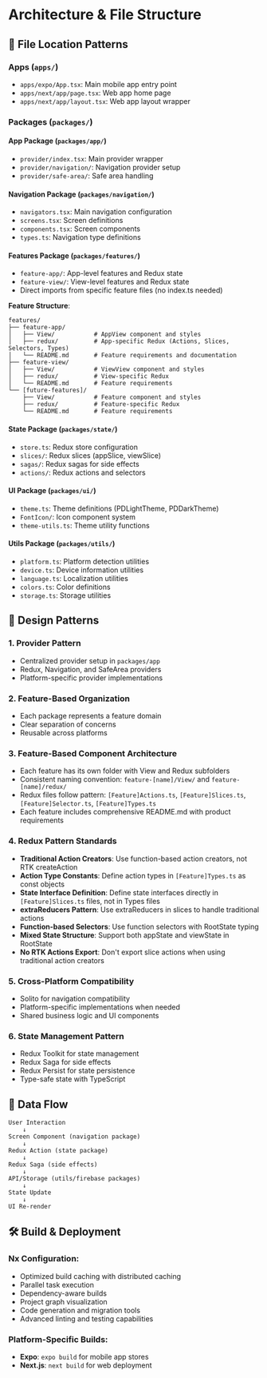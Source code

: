 # Architecture & File Structure

## 📁 File Location Patterns

### Apps (`apps/`)

- `apps/expo/App.tsx`: Main mobile app entry point
- `apps/next/app/page.tsx`: Web app home page
- `apps/next/app/layout.tsx`: Web app layout wrapper

### Packages (`packages/`)

#### App Package (`packages/app/`)
- `provider/index.tsx`: Main provider wrapper
- `provider/navigation/`: Navigation provider setup
- `provider/safe-area/`: Safe area handling

#### Navigation Package (`packages/navigation/`)
- `navigators.tsx`: Main navigation configuration
- `screens.tsx`: Screen definitions
- `components.tsx`: Screen components
- `types.ts`: Navigation type definitions

#### Features Package (`packages/features/`)
- `feature-app/`: App-level features and Redux state
- `feature-view/`: View-level features and Redux state
- Direct imports from specific feature files (no index.ts needed)

**Feature Structure**:
```
features/
├── feature-app/
│   ├── View/           # AppView component and styles
│   ├── redux/          # App-specific Redux (Actions, Slices, Selectors, Types)
│   └── README.md       # Feature requirements and documentation
├── feature-view/
│   ├── View/           # ViewView component and styles
│   ├── redux/          # View-specific Redux
│   └── README.md       # Feature requirements
└── [future-features]/
    ├── View/           # Feature component and styles
    ├── redux/          # Feature-specific Redux
    └── README.md       # Feature requirements
```

#### State Package (`packages/state/`)
- `store.ts`: Redux store configuration
- `slices/`: Redux slices (appSlice, viewSlice)
- `sagas/`: Redux sagas for side effects
- `actions/`: Redux actions and selectors

#### UI Package (`packages/ui/`)
- `theme.ts`: Theme definitions (PDLightTheme, PDDarkTheme)
- `FontIcon/`: Icon component system
- `theme-utils.ts`: Theme utility functions

#### Utils Package (`packages/utils/`)
- `platform.ts`: Platform detection utilities
- `device.ts`: Device information utilities
- `language.ts`: Localization utilities
- `colors.ts`: Color definitions
- `storage.ts`: Storage utilities

## 🎨 Design Patterns

### **1. Provider Pattern**

- Centralized provider setup in `packages/app`
- Redux, Navigation, and SafeArea providers
- Platform-specific provider implementations

### **2. Feature-Based Organization**

- Each package represents a feature domain
- Clear separation of concerns
- Reusable across platforms

### **3. Feature-Based Component Architecture**

- Each feature has its own folder with View and Redux subfolders
- Consistent naming convention: `feature-[name]/View/` and `feature-[name]/redux/`
- Redux files follow pattern: `[Feature]Actions.ts`, `[Feature]Slices.ts`, `[Feature]Selector.ts`, `[Feature]Types.ts`
- Each feature includes comprehensive README.md with product requirements

### **4. Redux Pattern Standards**

- **Traditional Action Creators**: Use function-based action creators, not RTK createAction
- **Action Type Constants**: Define action types in `[Feature]Types.ts` as const objects
- **State Interface Definition**: Define state interfaces directly in `[Feature]Slices.ts` files, not in Types files
- **extraReducers Pattern**: Use extraReducers in slices to handle traditional actions
- **Function-based Selectors**: Use function selectors with RootState typing
- **Mixed State Structure**: Support both appState and viewState in RootState
- **No RTK Actions Export**: Don't export slice actions when using traditional action creators

### **5. Cross-Platform Compatibility**

- Solito for navigation compatibility
- Platform-specific implementations when needed
- Shared business logic and UI components

### **6. State Management Pattern**

- Redux Toolkit for state management
- Redux Saga for side effects
- Redux Persist for state persistence
- Type-safe state with TypeScript

## 🔄 Data Flow

```
User Interaction
    ↓
Screen Component (navigation package)
    ↓
Redux Action (state package)
    ↓
Redux Saga (side effects)
    ↓
API/Storage (utils/firebase packages)
    ↓
State Update
    ↓
UI Re-render
```

## 🛠️ Build & Deployment

### **Nx Configuration**:

- Optimized build caching with distributed caching
- Parallel task execution
- Dependency-aware builds
- Project graph visualization
- Code generation and migration tools
- Advanced linting and testing capabilities

### **Platform-Specific Builds**:

- **Expo**: `expo build` for mobile app stores
- **Next.js**: `next build` for web deployment
